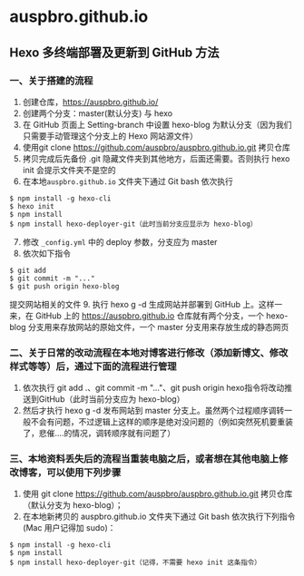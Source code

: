 # auspbro.github.io
## Hexo 多终端部署及更新到 GitHub 方法

### 一、关于搭建的流程
1. 创建仓库，https://auspbro.github.io/
2. 创建两个分支：master(默认分支) 与 hexo
3. 在 GitHub 页面上 Setting-branch 中设置 hexo-blog 为默认分支（因为我们只需要手动管理这个分支上的 Hexo 网站源文件）
4. 使用git clone https://github.com/auspbro/auspbro.github.io.git 拷贝仓库
5. 拷贝完成后先备份 .git 隐藏文件夹到其他地方，后面还需要。否则执行 hexo init 会提示文件夹不是空的
6. 在本地`auspbro.github.io` 文件夹下通过 Git bash 依次执行 
```
$ npm install -g hexo-cli
$ hexo init
$ npm install
$ npm install hexo-deployer-git（此时当前分支应显示为 hexo-blog）
```
7. 修改 `_config.yml` 中的 deploy 参数，分支应为 master
8. 依次如下指令 

```
$ git add 
$ git commit -m "..."
$ git push origin hexo-blog
```
提交网站相关的文件
9. 执行 hexo g -d 生成网站并部署到 GitHub 上。这样一来，在 GitHub 上的 https://auspbro.github.io 仓库就有两个分支，一个 hexo-blog 分支用来存放网站的原始文件，一个 master 分支用来存放生成的静态网页

### 二、关于日常的改动流程在本地对博客进行修改（添加新博文、修改样式等等）后，通过下面的流程进行管理
1. 依次执行 git add .、git commit -m "..."、git push origin hexo指令将改动推送到GitHub（此时当前分支应为 hexo-blog）
2. 然后才执行 hexo g -d 发布网站到 master 分支上。虽然两个过程顺序调转一般不会有问题，不过逻辑上这样的顺序是绝对没问题的（例如突然死机要重装了，悲催....的情况，调转顺序就有问题了）

### 三、本地资料丢失后的流程当重装电脑之后，或者想在其他电脑上修改博客，可以使用下列步骤
1. 使用 git clone https://github.com/auspbro/auspbro.github.io.git 拷贝仓库（默认分支为 hexo-blog）；
2. 在本地新拷贝的 auspbro.github.io 文件夹下通过 Git bash 依次执行下列指令(Mac 用户记得加 sudo)：
```
$ npm install -g hexo-cli
$ npm install
$ npm install hexo-deployer-git（记得，不需要 hexo init 这条指令）
```
